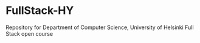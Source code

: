 # FullStack-HY

Repository for Department of Computer Science, University of Helsinki Full Stack open course

